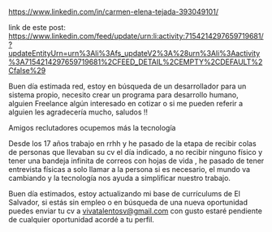 
https://www.linkedin.com/in/carmen-elena-tejada-393049101/

link de este post:
https://www.linkedin.com/feed/update/urn:li:activity:7154214297659719681/?updateEntityUrn=urn%3Ali%3Afs_updateV2%3A%28urn%3Ali%3Aactivity%3A7154214297659719681%2CFEED_DETAIL%2CEMPTY%2CDEFAULT%2Cfalse%29

Buen día estimada red, estoy en búsqueda de un desarrollador para un sistema propio, necesito crear un programa para desarrollo humano, alguien Freelance algún interesado en cotizar o si me pueden referir a alguien les agradecería mucho, saludos !!


Amigos reclutadores ocupemos más la tecnología 

Desde los 17 años trabajo en rrhh y he pasado de la etapa de recibir colas de personas que llevaban su cv el día indicado, a no recibir ninguno físico y tener una bandeja infinita de correos con hojas de vida , he pasado de tener entrevista físicas a solo llamar a la persona si es necesario, el mundo va cambiando y la tecnología nos ayuda a simplificar nuestro trabajo.

Buen día estimados, estoy actualizando mi base de currículums de El Salvador, si estás sin empleo o en búsqueda de una nueva oportunidad puedes enviar tu cv a vivatalentosv@gmail.com con gusto estaré pendiente de cualquier oportunidad acordé a tu perfil.